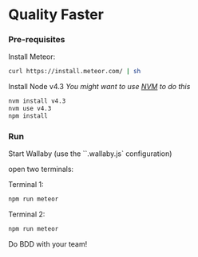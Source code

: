 # Quality Faster

### Pre-requisites
Install Meteor:
```bash
curl https://install.meteor.com/ | sh
```

Install Node v4.3 
*You might want to use [NVM](https://github.com/creationix/nvm#install-script) to do this*
```bash
nvm install v4.3
nvm use v4.3
npm install
```

### Run
Start Wallaby (use the ``.wallaby.js` configuration)

open two terminals:

Terminal 1:
```bash
npm run meteor
```

Terminal 2:
```bash
npm run meteor
```

Do BDD with your team!
